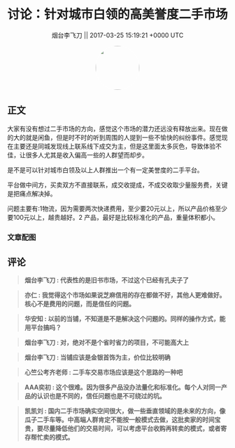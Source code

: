 <h1 align="center">讨论：针对城市白领的高美誉度二手市场</h1>




<p align="center">
    <a>烟台李飞刀 || 2017-03-25 15:19:21 &#43;0000 UTC</a>
</p>

<div align="center">
    <img src="https://images.zsxq.com/FgIF71n-fq7frDxSU4iFi_WnXcEP?e=1590940799&amp;token=kIxbL07-8jAj8w1n4s9zv64FuZZNEATmlU_Vm6zD:jYltANBxheum6ZxOaVlr0S0JHfo=" width="100" height="100" style="border:1px solid;border-radius:50%; color:#ffffff"/>
</div>




## 正文

<div>
大家有没有想过二手市场的方向，感觉这个市场的潜力还远没有释放出来。现在做的大的就是闲鱼，但是时不时的听到周围的人提到一些不愉快的纠纷事件。感觉现在主要还是同城发现线上联系线下成交为主，但是这里面太多灰色，导致体验不佳，让很多人尤其是收入偏高一些的人群望而却步。

是不是可以针对城市白领及以上人群推出一个有一定美誉度的二手平台。

平台做中间方，买卖双方不直接联系，成交收提成，不成交收取少量服务费，关键是把痛点解决掉。

问题主要有:1物流，因为需要两次快递费用，至少要20元以上，所以产品价格至少要100元以上，越贵越好。2 产品，最好是比较标准化的产品，重量体积都小。
</div>

### 文章配图

<div class="image" align="center">

</div>


## 评论

<div align="left">
<div>

<blockquote >
<span> <strong>烟台李飞刀 : 代表性的是旧书市场，不过这个已经有孔夫子了 </strong></span>
</blockquote>

<blockquote >
<span> <strong>亦仁 : 我觉得这个市场如果说芝麻信用的存在都做不好，其他人更难做好。核心不是费用的问题，而是信任的问题。 </strong></span>
</blockquote>

<blockquote >
<span> <strong>华安知 : 以前的当铺，不知道是不是解决这个问题的。同样的操作方式，能用平台搞吗？ </strong></span>
</blockquote>

<blockquote >
<span> <strong>烟台李飞刀 : 对，绝对不是个省时省力的项目，不可能高大上 </strong></span>
</blockquote>

<blockquote >
<span> <strong>烟台李飞刀 : 当铺应该是金银首饰为主，价位比较明确 </strong></span>
</blockquote>

<blockquote >
<span> <strong>心竺公考齐老师 : 二手车交易市场应该是这个思路的一种吧 </strong></span>
</blockquote>

<blockquote >
<span> <strong>AAA奕初 : 这个很难。因为很多产品没办法量化和标准化。每个人对同一产品的认识也是不同的，信任问题也是不可绕过的坑。 </strong></span>
</blockquote>

<blockquote >
<span> <strong>凯凯刘 : 国内二手市场确实空间很大，做一些垂直领域的是未来的方向，像瓜子二手车等。中高端人群肯定不能按一般模式去做，这批卖家的时间宝贵，要尽量降低他们的交易时间，可以考虑平台收购再转卖的模式，或者寄存帮忙卖的模式。 </strong></span>
</blockquote>

</div>
</div>